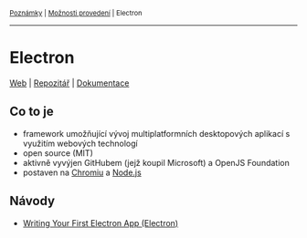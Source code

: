 <sub>[Poznámky](../README.md)
| [Možnosti provedení](README.md)
| Electron
<sub>

---

# Electron

[Web](https://www.electronjs.org)
| [Repozitář](https://github.com/electron/electron)
| [Dokumentace](https://www.electronjs.org/docs)

## Co to je

- framework umožňující vývoj multiplatformních desktopových aplikací s využitím
    webových technologí
- open source (MIT)
- aktivně vyvýjen GitHubem (jejž koupil Microsoft) a OpenJS Foundation
- postaven na [Chromiu](https://www.chromium.org/Home) a [Node.js](
    https://nodejs.org/en/)

## Návody

- [Writing Your First Electron App (Electron)](
    https://www.electronjs.org/docs/tutorial/first-app)
